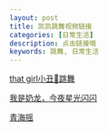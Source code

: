 ```yaml
---
layout: post
title: 凯凯跳舞视频链接
categories: [日常生活]
description: 点击链接哦
keywords: 跳舞, 日常生活
---
```


[that girl小丑🤡跳舞](https://xe8.cn/share/X1Ood51BFpsVsmXf4LFrp68g?shareId=78f2b444-4910-4577-b5d9-88f37f2bafb0)

[我是奶龙，今夜星光闪闪](https://xe8.cn/share/X1S76kALBeGkA7fdsnIrAxwA?shareId=614ef3ec-7adb-40aa-932f-a99d4e9f83d8)

[青海摇](https://xe8.cn/share/X1Yc84ZJLbUz7aQmJhzpPlDg?shareId=c0983887-7d40-4914-9b44-a3f990eafaee)
